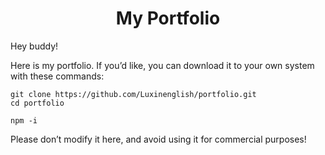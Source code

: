 <h1 style="text-align: center;">My Portfolio</h1>
<p>Hey buddy!</p>
<p>Here is my portfolio. If you’d like, you can download it to your own system with these commands:</p>
<pre><code>git clone https://github.com/Luxinenglish/portfolio.git
cd portfolio
</code></pre>
<pre><code>npm -i</code></pre>
<p>Please don’t modify it here, and avoid using it for commercial purposes!</p>
